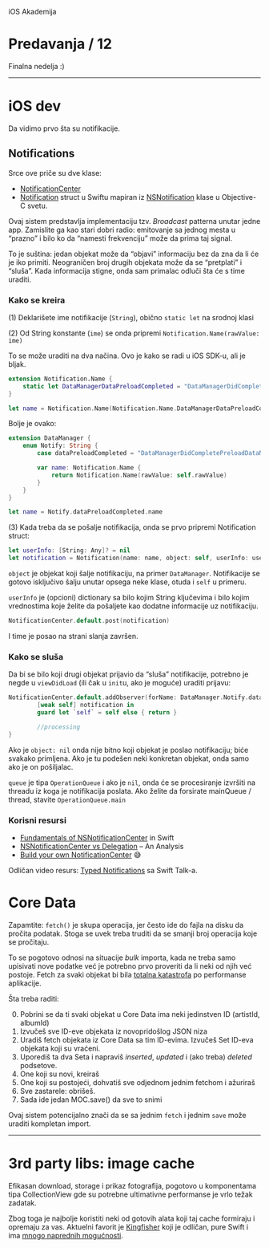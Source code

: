 iOS Akademija

# Predavanja / 12

Finalna nedelja :)

---

# iOS dev

Da vidimo prvo šta su notifikacije.

## Notifications

Srce ove priče su dve klase:

* [NotificationCenter](https://developer.apple.com/reference/foundation/NotificationCenter)
* [Notification](https://developer.apple.com/reference/foundation/notification) struct u Swiftu mapiran iz [NSNotification](https://developer.apple.com/reference/foundation/nsnotification) klase u Objective-C svetu.

Ovaj sistem predstavlja implementaciju tzv. _Broadcast_ patterna unutar jedne app. Zamislite ga kao stari dobri radio: emitovanje sa jednog mesta u “prazno” i bilo ko da “namesti frekvenciju” može da prima taj signal.

To je suština: jedan objekat može da “objavi” informaciju bez da zna da li će je iko primiti. Neograničen broj drugih objekata može da se “pretplati” i “sluša”. Kada informacija stigne, onda sam primalac odluči šta će s time uraditi.

### Kako se kreira

(1) Deklarišete ime notifikacije (`String`), obično `static let` na srodnoj klasi

(2) Od String konstante (`ime`) se onda pripremi `Notification.Name(rawValue: ime)`

To se može uraditi na dva načina. Ovo je kako se radi u iOS SDK-u, ali je bljak.

```swift
extension Notification.Name {
	static let DataManagerDataPreloadCompleted = "DataManagerDidCompletePreloadDataNotification"
}

let name = Notification.Name(Notification.Name.DataManagerDataPreloadCompleted)
```

Bolje je ovako:

```swift
extension DataManager {
	enum Notify: String {
		case dataPreloadCompleted = "DataManagerDidCompletePreloadDataNotification"

		var name: Notification.Name {
			return Notification.Name(rawValue: self.rawValue)
		}
	}
}

let name = Notify.dataPreloadCompleted.name
```

(3) Kada treba da se pošalje notifikacija, onda se prvo pripremi Notification struct:

```swift
let userInfo: [String: Any]? = nil
let notification = Notification(name: name, object: self, userInfo: userInfo)
```

`object` je objekat koji šalje notifikaciju, na primer `DataManager`. Notifikacije se gotovo isključivo šalju unutar opsega neke klase, otuda i `self` u primeru.

`userInfo` je (opcioni) dictionary sa bilo kojim String ključevima i bilo kojim vrednostima koje želite da pošaljete kao dodatne informacije uz notifikaciju.

```swift
NotificationCenter.default.post(notification)
```

I time je posao na strani slanja završen.

### Kako se sluša

Da bi se bilo koji drugi objekat prijavio da “sluša” notifikacije, potrebno je negde u `viewDidLoad` (ili čak u `init`u, ako je moguće) uraditi prijavu:

```swift
NotificationCenter.default.addObserver(forName: DataManager.Notify.dataPreloadCompleted.name, object: nil, queue: nil) {
		[weak self] notification in
		guard let `self` = self else { return }

		//processing
}
```

Ako je `object: nil` onda nije bitno koji objekat je poslao notifikaciju; biće svakako primljena. Ako je tu podešen neki konkretan objekat, onda samo ako je on pošiljalac.

`queue` je tipa `OperationQueue` i ako je `nil`, onda će se procesiranje izvršiti na threadu iz koga je notifikacija poslata. Ako želite da forsirate mainQueue / thread, stavite `OperationQueue.main`

### Korisni resursi

* [Fundamentals of NSNotificationCenter](https://www.andrewcbancroft.com/2014/10/08/fundamentals-of-nsnotificationcenter-in-swift/) in Swift
* [NSNotificationCenter vs Delegation](https://www.andrewcbancroft.com/2015/02/05/nsnotificationcenter-vs-delegation-analysis/) – An Analysis
* [Build your own NotificationCenter](https://wezzard.com/2015/08/08/notification-handling-best-practice-in-swift/) 😅

Odličan video resurs: [Typed Notifications](https://talk.objc.io/episodes?tag=Notifications) sa Swift Talk-a.

# Core Data

Zapamtite: `fetch()` je skupa operacija, jer često ide do fajla na disku da pročita podatak. Stoga se uvek treba truditi da se smanji broj operacija koje se pročitaju.

To se pogotovo odnosi na situacije _bulk_ importa, kada ne treba samo upisivati nove podatke već je potrebno prvo proveriti da li neki od njih već postoje. Fetch za svaki objekat bi bila [totalna katastrofa](https://medium.com/ios-os-x-development/how-i-deleted-10k-lines-of-code-turned-2-minutes-into-1-second-66e370d53436) po performanse aplikacije.

Šta treba raditi:

0. Pobrini se da ti svaki objekat u Core Data ima neki jedinstven ID (artistId, albumId)
1. Izvučeš sve ID-eve objekata iz novopridošlog JSON niza
2. Uradiš fetch objekata iz Core Data sa tim ID-evima. Izvučeš Set ID-eva objekata koji su vraćeni.
3. Uporediš ta dva Seta i napraviš _inserted_, _updated_ i (ako treba) _deleted_ podsetove.
4. One koji su novi, kreiraš
5. One koji su postojeći, dohvatiš sve odjednom jednim fetchom i ažuriraš
6. Sve zastarele: obrišeš.
7. Sada ide jedan MOC.save() da sve to snimi

Ovaj sistem potencijalno znači da se sa jednim `fetch` i jednim `save` može uraditi kompletan import.

---

# 3rd party libs: image cache

Efikasan download, storage i prikaz fotografija, pogotovo u komponentama tipa CollectionView gde su potrebne ultimativne performanse je vrlo težak zadatak.

Zbog toga je najbolje koristiti neki od gotovih alata koji taj cache formiraju i opremaju za vas. Aktuelni favorit je [Kingfisher](https://github.com/onevcat/Kingfisher) koji je odličan, pure Swift i ima [mnogo naprednih mogućnosti](https://github.com/onevcat/Kingfisher/wiki/Cheat-Sheet).